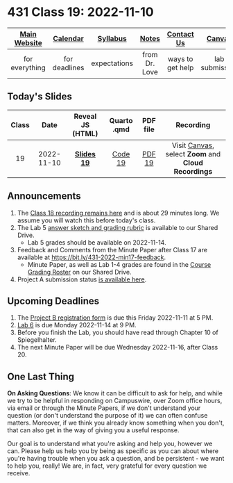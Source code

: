 # 431 Class 19: 2022-11-10

[Main Website](https://thomaselove.github.io/431-2022/) | [Calendar](https://thomaselove.github.io/431-2022/calendar.html) | [Syllabus](https://thomaselove.github.io/431-syllabus-2022/) | [Notes](https://thomaselove.github.io/431-notes/) | [Contact Us](https://thomaselove.github.io/431-2022/contact.html) | [Canvas](https://canvas.case.edu) | [Data and Code](https://github.com/THOMASELOVE/431-data)
:-----------: | :--------------: | :----------: | :---------: | :-------------: | :-----------: | :------------:
for everything | for deadlines | expectations | from Dr. Love | ways to get help | lab submission | for downloads

## Today's Slides

Class | Date | Reveal JS (HTML) | Quarto .qmd | PDF file | Recording
:---: | :--------: | :------: | :------: | :--------: | :-------------:
19 | 2022-11-10 | **[Slides 19](https://thomaselove.github.io/431-slides-2022/class19.html)** | [Code 19](https://thomaselove.github.io/431-slides-2022/class19.qmd) | [PDF 19](431%20Class%2019.pdf) | Visit [Canvas](https://canvas.case.edu/), select **Zoom** and **Cloud Recordings**

## Announcements

1. The [Class 18 recording remains here](https://cwru.zoom.us/rec/share/eXf6w1TnN4QYSWm6I2GipI9jE7VdTJWOCi2HjDMGefqbYnbWZhJ392lv1KIJoVcg.8uoy_ilFkKk5L3d9) and is about 29 minutes long. We assume you will watch this before today's class.
2. The Lab 5 [answer sketch and grading rubric](https://github.com/THOMASELOVE/431-labs-2022#answer-sketches-and-grading-rubrics) is available to our Shared Drive.
    - Lab 5 grades should be available on 2022-11-14.
3. Feedback and Comments from the Minute Paper after Class 17 are available at https://bit.ly/431-2022-min17-feedback. 
    - Minute Paper, as well as Lab 1-4 grades are found in the [Course Grading Roster](https://bit.ly/431-grades-2022) on our Shared Drive.
4. Project A submission status [is available here](https://github.com/THOMASELOVE/431-classes-2022/blob/main/projectA/submission_status.md).

## Upcoming Deadlines

1. The [Project B registration form](https://bit.ly/431-projB-registration-2022) is due this Friday 2022-11-11 at 5 PM. 
2. [Lab 6](https://github.com/THOMASELOVE/431-labs-2022) is due Monday 2022-11-14 at 9 PM.
3. Before you finish the Lab, you should have read through Chapter 10 of Spiegelhalter.
4. The next Minute Paper will be due Wednesday 2022-11-16, after Class 20.

## One Last Thing

**On Asking Questions**: We know it can be difficult to ask for help, and while we try to be helpful in responding on Campuswire, over Zoom office hours, via email or through the Minute Papers, if we don't understand your question (or don't understand the purpose of it) we can often confuse matters. Moreover, if we think you already know something when you don't, that can also get in the way of giving you a useful response. 

Our goal is to understand what you're asking and help you, however we can. Please help us help you by being as specific as you can about where you're having trouble when you ask a question, and be persistent - we want to help you, really! We are, in fact, very grateful for every question we receive.
